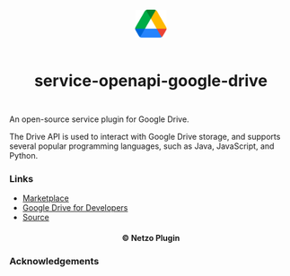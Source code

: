 <div align="center">
  <a href="https://netzo.io" target="_blank" >
    <img height="50" src="https://raw.githubusercontent.com/netzoio/netzo/main/plugins/services/service-openapi-google-drive/src/assets/icon.png" style="margin: 12px 0px" />
  </a>

  <h1 style="padding: 6px 0px 24px 0px">service-openapi-google-drive</h1>
</div>

An open-source service plugin for Google Drive.

The Drive API is used to interact with Google Drive storage, and supports several popular programming languages, such as Java, JavaScript, and Python.


### Links

- [Marketplace](https://app.netzo.io/marketplace/service-openapi-google-drive)
- [Google Drive for Developers](https://developers.google.com/drive/api)
- [Source](https://api.apis.guru/v2/specs/googleapis.com/drive/v3/openapi.json)

<div align="center">
  <h4>© Netzo Plugin</h4>
</div>

### Acknowledgements
